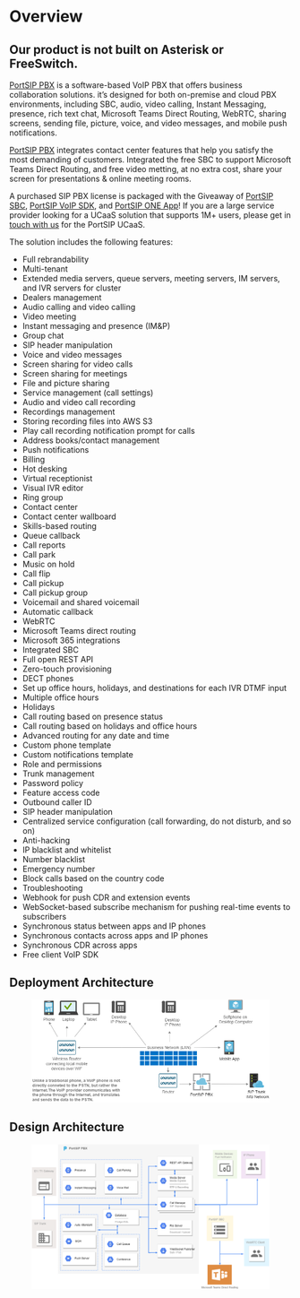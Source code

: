 # Overview

## Our product is not built on Asterisk or FreeSwitch.

[PortSIP PBX](https://www.portsip.com/portsip-pbx/) is a software-based VoIP PBX that offers business collaboration solutions. it’s designed for both on-premise and cloud PBX environments, including SBC, audio, video calling, Instant Messaging, presence, rich text chat, Microsoft Teams Direct Routing, WebRTC, sharing screens, sending file, picture, voice, and video messages, and mobile push notifications.&#x20;

[PortSIP PBX](https://www.portsip.com/portsip-pbx/) integrates contact center features that help you satisfy the most demanding of customers. Integrated the free SBC to support Microsoft Teams Direct Routing, and free video metting, at no extra cost, share your screen for presentations & online meeting rooms.&#x20;

A purchased SIP PBX license is packaged with the Giveaway of [PortSIP SBC](https://www.portsip.com/portsip-pbx/),  [PortSIP VoIP SDK](https://www.portsip.com/portsip-voip-sdk), and [PortSIP ONE App](https://www.portsip.com/portsip-one)! If you are a large service provider looking for a UCaaS solution that supports 1M+ users, please get in [touch with us](mailto:sales@portsip.com) for the PortSIP UCaaS.

The solution includes the following features:

* Full rebrandability
* Multi-tenant
* Extended media servers, queue servers, meeting servers, IM servers, and IVR servers for cluster
* Dealers management
* Audio calling and video calling
* Video meeting
* Instant messaging and presence (IM\&P)
* Group chat
* SIP header manipulation
* Voice and video messages
* Screen sharing for video calls
* Screen sharing for meetings
* File and picture sharing
* Service management (call settings)
* Audio and video call recording
* Recordings management
* Storing recording files into AWS S3
* Play call recording notification prompt for calls
* Address books/contact management
* Push notifications
* Billing
* Hot desking
* Virtual receptionist
* Visual IVR editor
* Ring group
* Contact center
* Contact center wallboard
* Skills-based routing
* Queue callback
* Call reports
* Call park
* Music on hold
* Call flip
* Call pickup
* Call pickup group
* Voicemail and shared voicemail
* Automatic callback
* WebRTC
* Microsoft Teams direct routing
* Microsoft 365 integrations
* Integrated SBC
* Full open REST API
* Zero-touch provisioning
* DECT phones
* Set up office hours, holidays, and destinations for each IVR DTMF input
* Multiple office hours
* Holidays
* Call routing based on presence status
* Call routing based on holidays and office hours
* Advanced routing for any date and time
* Custom phone template
* Custom notifications template
* Role and permissions
* Trunk management
* Password policy
* Feature access code
* Outbound caller ID
* SIP header manipulation
* Centralized service configuration (call forwarding, do not disturb, and so on)
* Anti-hacking
* IP blacklist and whitelist
* Number blacklist
* Emergency number
* Block calls based on the country code
* Troubleshooting
* Webhook for push CDR and extension events
* WebSocket-based subscribe mechanism for pushing real-time events to subscribers
* Synchronous status between apps and IP phones
* Synchronous contacts across apps and IP phones
* Synchronous CDR across apps
* Free client VoIP SDK

## Deployment Architecture

<figure><img src="../../.gitbook/assets/pbx_diagram_v16.drawio.png" alt=""><figcaption></figcaption></figure>

## Design Architecture

<figure><img src="../../.gitbook/assets/design_arch.png" alt=""><figcaption></figcaption></figure>
